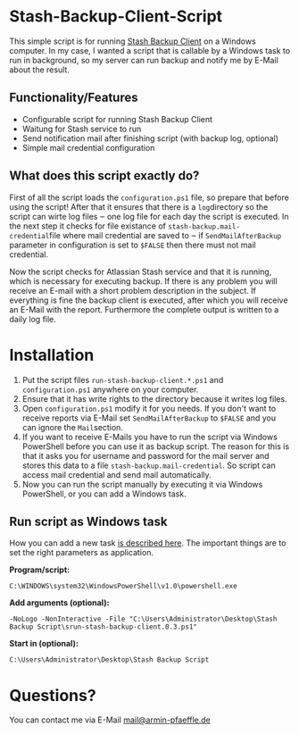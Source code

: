 Stash-Backup-Client-Script
==========================

This simple script is for running [Stash Backup Client](https://marketplace.atlassian.com/plugins/com.atlassian.stash.backup.client) on a Windows computer. In my case, I wanted a script that is callable by a Windows task to run in background, so my server can run backup and notify me by E-Mail about the result.

## Functionality/Features

* Configurable script for running Stash Backup Client
* Waitung for Stash service to run
* Send notification mail after finishing script (with backup log, optional)
* Simple mail credential configuration

## What does this script exactly do?

First of all the script loads the `configuration.ps1` file, so prepare that before using the script! After that it ensures that there is a `log`directory so the script can wirte log files ‒ one log file for each day the script is executed. In the next step it checks for file existance of `stash-backup.mail-credential`file where mail credential are saved to ‒ if `SendMailAfterBackup` parameter in configuration is set to `$FALSE` then there must not mail credential.

Now the script checks for Atlassian Stash service and that it is running, which is necessary for executing backup. If there is any problem you will receive an E-mail with a short problem description in the subject. If everything is fine the backup client is executed, after which you will receive an E-Mail with the report. Furthermore the complete output is written to a daily log file.

# Installation

1. Put the script files `run-stash-backup-client.*.ps1` and `configuration.ps1` anywhere on your computer.
2. Ensure that it has write rights to the directory because it writes log files.
3. Open `configuration.ps1` modify it for you needs. If you don't want to receive reports via E-Mail set `SendMailAfterBackup` to `$FALSE` and you can ignore the `Mail`section.
4. If you want to receive E-Mails you have to run the script via Windows PowerShell before you can use it as backup script. The reason for this is that it asks you for username and password for the mail server and stores this data to a file `stash-backup.mail-credential`. So script can access mail credential and send mail automatically.
5. Now you can run the script manually by executing it via Windows PowerShell, or you can add a Windows task.

## Run script as Windows task
How you can add a new task [is described here](http://www.sevenforums.com/tutorials/12444-task-scheduler-create-new-task.html). The important things are to set the right parameters as application.

**Program/script:**

```C:\WINDOWS\system32\WindowsPowerShell\v1.0\powershell.exe```

**Add arguments (optional):**

```-NoLogo -NonInteractive -File "C:\Users\Administrator\Desktop\Stash Backup Script\srun-stash-backup-client.0.3.ps1"```

**Start in (optional):**

```C:\Users\Administrator\Desktop\Stash Backup Script```

# Questions?

You can contact me via E-Mail [mail@armin-pfaeffle.de](mailto:mail@armin-pfaeffle.de)
